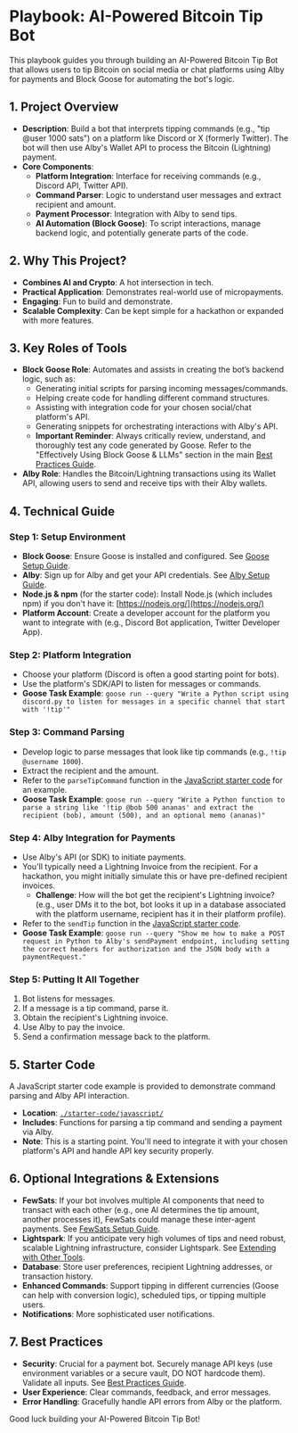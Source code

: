 # Playbook: AI-Powered Bitcoin Tip Bot

This playbook guides you through building an AI-Powered Bitcoin Tip Bot that allows users to tip Bitcoin on social media or chat platforms using Alby for payments and Block Goose for automating the bot's logic.

## 1. Project Overview

*   **Description**: Build a bot that interprets tipping commands (e.g., "tip @user 1000 sats") on a platform like Discord or X (formerly Twitter). The bot will then use Alby's Wallet API to process the Bitcoin (Lightning) payment.
*   **Core Components**:
    *   **Platform Integration**: Interface for receiving commands (e.g., Discord API, Twitter API).
    *   **Command Parser**: Logic to understand user messages and extract recipient and amount.
    *   **Payment Processor**: Integration with Alby to send tips.
    *   **AI Automation (Block Goose)**: To script interactions, manage backend logic, and potentially generate parts of the code.

## 2. Why This Project?

*   **Combines AI and Crypto**: A hot intersection in tech.
*   **Practical Application**: Demonstrates real-world use of micropayments.
*   **Engaging**: Fun to build and demonstrate.
*   **Scalable Complexity**: Can be kept simple for a hackathon or expanded with more features.

## 3. Key Roles of Tools

*   **Block Goose Role**: Automates and assists in creating the bot’s backend logic, such as:
    *   Generating initial scripts for parsing incoming messages/commands.
    *   Helping create code for handling different command structures.
    *   Assisting with integration code for your chosen social/chat platform's API.
    *   Generating snippets for orchestrating interactions with Alby's API.
    *   **Important Reminder**: Always critically review, understand, and thoroughly test any code generated by Goose. Refer to the "Effectively Using Block Goose & LLMs" section in the main [Best Practices Guide](../COMMON/Best-Practices.md).
*   **Alby Role**: Handles the Bitcoin/Lightning transactions using its Wallet API, allowing users to send and receive tips with their Alby wallets.

## 4. Technical Guide

### Step 1: Setup Environment

*   **Block Goose**: Ensure Goose is installed and configured. See [Goose Setup Guide](../COMMON/Setup-Guides/Goose-Setup.md).
*   **Alby**: Sign up for Alby and get your API credentials. See [Alby Setup Guide](../COMMON/Setup-Guides/Alby-Setup.md).
*   **Node.js & npm** (for the starter code): Install Node.js (which includes npm) if you don't have it: [https://nodejs.org/](https://nodejs.org/)
*   **Platform Account**: Create a developer account for the platform you want to integrate with (e.g., Discord Bot application, Twitter Developer App).

### Step 2: Platform Integration

*   Choose your platform (Discord is often a good starting point for bots).
*   Use the platform's SDK/API to listen for messages or commands.
*   **Goose Task Example**: `goose run --query "Write a Python script using discord.py to listen for messages in a specific channel that start with '!tip'"`

### Step 3: Command Parsing

*   Develop logic to parse messages that look like tip commands (e.g., `!tip @username 1000`).
*   Extract the recipient and the amount.
*   Refer to the `parseTipCommand` function in the [JavaScript starter code](./starter-code/javascript/README.md) for an example.
*   **Goose Task Example**: `goose run --query "Write a Python function to parse a string like '!tip @bob 500 ananas' and extract the recipient (bob), amount (500), and an optional memo (ananas)"`

### Step 4: Alby Integration for Payments

*   Use Alby's API (or SDK) to initiate payments.
*   You'll typically need a Lightning Invoice from the recipient. For a hackathon, you might initially simulate this or have pre-defined recipient invoices.
    *   **Challenge**: How will the bot get the recipient's Lightning invoice? (e.g., user DMs it to the bot, bot looks it up in a database associated with the platform username, recipient has it in their platform profile).
*   Refer to the `sendTip` function in the [JavaScript starter code](./starter-code/javascript/README.md).
*   **Goose Task Example**: `goose run --query "Show me how to make a POST request in Python to Alby's sendPayment endpoint, including setting the correct headers for authorization and the JSON body with a paymentRequest."`

### Step 5: Putting It All Together

1.  Bot listens for messages.
2.  If a message is a tip command, parse it.
3.  Obtain the recipient's Lightning invoice.
4.  Use Alby to pay the invoice.
5.  Send a confirmation message back to the platform.

## 5. Starter Code

A JavaScript starter code example is provided to demonstrate command parsing and Alby API interaction.

*   **Location**: [`./starter-code/javascript/`](./starter-code/javascript/)
*   **Includes**: Functions for parsing a tip command and sending a payment via Alby.
*   **Note**: This is a starting point. You'll need to integrate it with your chosen platform's API and handle API key security properly.

## 6. Optional Integrations & Extensions

*   **FewSats**: If your bot involves multiple AI components that need to transact with each other (e.g., one AI determines the tip amount, another processes it), FewSats could manage these inter-agent payments. See [FewSats Setup Guide](../COMMON/Setup-Guides/FewSats-Setup.md).
*   **Lightspark**: If you anticipate very high volumes of tips and need robust, scalable Lightning infrastructure, consider Lightspark. See [Extending with Other Tools](../COMMON/Extending-with-Other-Tools.md).
*   **Database**: Store user preferences, recipient Lightning addresses, or transaction history.
*   **Enhanced Commands**: Support tipping in different currencies (Goose can help with conversion logic), scheduled tips, or tipping multiple users.
*   **Notifications**: More sophisticated user notifications.

## 7. Best Practices

*   **Security**: Crucial for a payment bot. Securely manage API keys (use environment variables or a secure vault, DO NOT hardcode them). Validate all inputs. See [Best Practices Guide](../COMMON/Best-Practices.md).
*   **User Experience**: Clear commands, feedback, and error messages.
*   **Error Handling**: Gracefully handle API errors from Alby or the platform.

Good luck building your AI-Powered Bitcoin Tip Bot!
